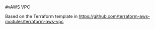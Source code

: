 #vAWS VPC

Based on the Terraform template in https://github.com/terraform-aws-modules/terraform-aws-vpc

